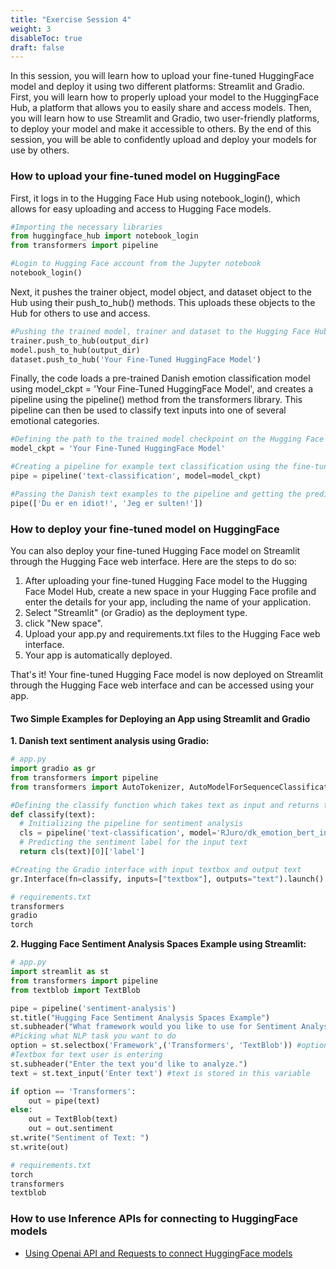 ```yaml
---
title: "Exercise Session 4"
weight: 3
disableToc: true
draft: false
---
```


In this session, you will learn how to upload your fine-tuned HuggingFace model and deploy it using two different platforms: Streamlit and Gradio. First, you will learn how to properly upload your model to the HuggingFace Hub, a platform that allows you to easily share and access models. Then, you will learn how to use Streamlit and Gradio, two user-friendly platforms, to deploy your model and make it accessible to others. By the end of this session, you will be able to confidently upload and deploy your models for use by others.

### How to upload your fine-tuned model on HuggingFace
First, it logs in to the Hugging Face Hub using notebook_login(), which allows for easy uploading and access to Hugging Face models.
```python
#Importing the necessary libraries
from huggingface_hub import notebook_login
from transformers import pipeline

#Login to Hugging Face account from the Jupyter notebook
notebook_login()
````
Next, it pushes the trainer object, model object, and dataset object to the Hub using their push_to_hub() methods. This uploads these objects to the Hub for others to use and access.

```python
#Pushing the trained model, trainer and dataset to the Hugging Face Hub
trainer.push_to_hub(output_dir)
model.push_to_hub(output_dir)
dataset.push_to_hub('Your Fine-Tuned HuggingFace Model')
````
Finally, the code loads a pre-trained Danish emotion classification model using model_ckpt = 'Your Fine-Tuned HuggingFace Model', and creates a pipeline using the pipeline() method from the transformers library. This pipeline can then be used to classify text inputs into one of several emotional categories.

```python
#Defining the path to the trained model checkpoint on the Hugging Face Hub
model_ckpt = 'Your Fine-Tuned HuggingFace Model'

#Creating a pipeline for example text classification using the fine-tuned model from the Hugging Face Hub
pipe = pipeline('text-classification', model=model_ckpt)

#Passing the Danish text examples to the pipeline and getting the predicted labels
pipe(['Du er en idiot!', 'Jeg er sulten!'])
````

### How to deploy your fine-tuned model on HuggingFace
You can also deploy your fine-tuned Hugging Face model on Streamlit through the Hugging Face web interface. Here are the steps to do so:

1. After uploading your fine-tuned Hugging Face model to the Hugging Face Model Hub, create a new space in your Hugging Face profile and enter the details for your app, including the name of your application.
2. Select "Streamlit" (or Gradio) as the deployment type.
3. click "New space".
4. Upload your app.py and requirements.txt files to the Hugging Face web interface.
5. Your app is automatically deployed.

That's it! Your fine-tuned Hugging Face model is now deployed on Streamlit through the Hugging Face web interface and can be accessed using your app.

#### Two Simple Examples for Deploying an App using Streamlit and Gradio
**1. Danish text sentiment analysis using Gradio:**

```python
# app.py
import gradio as gr
from transformers import pipeline
from transformers import AutoTokenizer, AutoModelForSequenceClassification

#Defining the classify function which takes text as input and returns the label of the sentiment
def classify(text):
  # Initializing the pipeline for sentiment analysis
  cls = pipeline('text-classification', model='RJuro/dk_emotion_bert_in_class')
  # Predicting the sentiment label for the input text
  return cls(text)[0]['label']

#Creating the Gradio interface with input textbox and output text
gr.Interface(fn=classify, inputs=["textbox"], outputs="text").launch()
````

```python
# requirements.txt
transformers
gradio
torch
````

**2. Hugging Face Sentiment Analysis Spaces Example using Streamlit:**

```python
# app.py
import streamlit as st
from transformers import pipeline
from textblob import TextBlob

pipe = pipeline('sentiment-analysis')
st.title("Hugging Face Sentiment Analysis Spaces Example")
st.subheader("What framework would you like to use for Sentiment Analysis")
#Picking what NLP task you want to do
option = st.selectbox('Framework',('Transformers', 'TextBlob')) #option is stored in this variable
#Textbox for text user is entering
st.subheader("Enter the text you'd like to analyze.")
text = st.text_input('Enter text') #text is stored in this variable

if option == 'Transformers':
    out = pipe(text)
else:
    out = TextBlob(text)
    out = out.sentiment
st.write("Sentiment of Text: ")
st.write(out)
````

```python
# requirements.txt
torch
transformers
textblob
````


### How to use Inference APIs for connecting to HuggingFace models

* [Using Openai API and Requests to connect HuggingFace models](https://colab.research.google.com/github/aaubs/ds-master/blob/main/notebooks/M4_TMs_Exercise_4_APIs_HuggingFace.ipynb)
